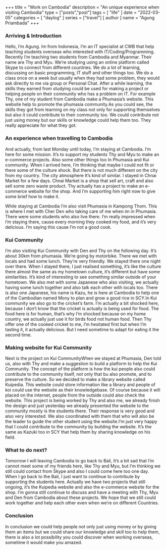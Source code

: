+++
title = "Work on Cambodia"
description = "An unique experience when visiting Cambodia"
type = ["posts","post"]
tags = [
    "life"
]
date = "2022-03-05"
categories = [
    "daylog"
]
series = ["travel"]
[ author ]
  name = "Agung Priambada"
+++

### Arriving & Introduction

Hello, I’m Agung. Im from Indonesia, I’m an IT specialist at CWB that help teaching students overseas who interested with IT/Coding/Programming. Recently I’m teaching two students from Cambodia and Myanmar. Their name are Thy and Myu. We’re studying using an online platform called Skype to connect from different countries. We do a lot of learning, discussing on basic programming, IT stuff and other things too. We do a class once on a week but usually when they had some problem, they would ask directly to me via group or Personal Chat. After a while learning, the skills they earned from studying could be used for making a project or helping people on their community who has a problem on IT. For example Thy, one of my student from Cambodia make a Phumasia’s website. This website help to promote the phumasia community.As you could see, the skills they got from learning on my class not only for supporting themselves but also it could contribute to their community too. We could contribute not just using money but our skills or knowledge  could help them too. They really appreciate for what they got.

### An experience when travelling to Cambodia

And actually, from last Monday until today, I’m staying at Cambodia. I’m here for some mission. It’s to support my students Thy and Myu to make an e-commerce projects. Also some other things too In Phumasia and Kui community. When I arrived here, I’m thinking that maybe I could not fit or there some of the culture shock. But there is not much different on the city from my country. The city atmosphere It’s kind of similar. I stayed in Chnai Market for a few days. Chnai Market is a shop that sell art, craft and also sell some zero waste product. Thy actually has a project to make an e-commerce website for the shop. And I’m supporting him right now to give some brief how to make it. 

While staying at Cambodia I’m also visit Phumasia in Kampong Thom. This is where I met with Cher Den who taking care of me when im in Phumasia. There were some students who also live there. I’m really impressed when I’m staying there, cause every morning they cooked my food, and it’s very delicious. I’m saying this cause I’m not a good cook.

### Kui Community

I’m also visiting Kui Community with Den and Thy on the following day. It’s about 30km from phumasia. We’re going by motorbike. There we met with locals and had some lunch. They’re very friendly. We stayed there one night over there. When I stayed there, I just realised something, it’s like the culture there almost the same as my hometown culture, it’s different but have some similarities. It’s kind of interesting to see something similar outside of your hometown. We also met with some Japanese who also visiting, we actually having some lunch together and also talk each other with locals too. There is also one Japanese, his name is Kazu, he is here at Cambodia to help one of the Cambodian named Mony to plan and grow a good rice in SCY.In Kui community we also go to the cricket’s farm. I’m actually a bit shocked here, because I don’t know that the cricket is actually is being used for food. The food here is for human, that’s why I’m shocked because on my home country, we actually just use it for birds food not human food. Then Thy offer one of the cooked cricket to me, I’m hesitated first but when I’m tasting it, it actually delicious. But I need sometime to adapt for eating it the second time.

### Making website for Kui Community

Next is the project on Kui CommunityWhen we stayed at Phumasia, Den told us, also with Thy and make a suggestion to build a platform to help the Kui Community. The concept of the platform is how the kui people also could contribute to the community itself, not only that bu also promote, and to preserve the culture. So we decided to make a library website called Kuipedia. This website could store information like a library and people of koi could use the website as their knowledgebase. Of course because it will placed on the internet, people from the outside could also check the website. This project is being worked by Thy and also me, we already finish the design and just yesterday we already presented the website to the community mostly is the students there. Their response is very good and also very interested. We also coordinated with them that who will also be the leader to guide the other student using the website.I’m just very happy that I could contribute to the community by building the website. It’s the same as Kazuki too in SCY that help them by sharing knowledge on his field. 

### What to do next?

Tomorrow I will leaving Cambodia to go back to Bali, It’s a bit sad that I’m cannot meet some of my friends here, like Thy and Myu, but I’m thinking we still could contact from Skype and also I could come here too one day. When I go back to the Bali, I just want to continue to contribute by supporting the students here. Actually we have two projects that still ongoing, it’s the Kuipedia website and also the e-commerce website for the shop. I’m gonna still continue to discuss and have a meeting with Thy, Myu and Den from Cambodia about these projects. We hope that we still could work together and help each other even when we’re on different Countries. 

### Conclusion

In conclusion we could help people not only just using money or by giving them an items but we could share our knowledge and skill too to help them, there is also a lot possibility you could discover when working overseas, sometime it would make you amazed.